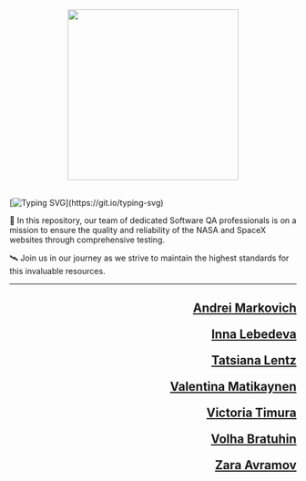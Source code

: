 <div id="header" align="center">
  <img src="https://media0.giphy.com/media/v1.Y2lkPTc5MGI3NjExYmw0cDJvMHZ0c3p1aTZ6aGQ1cGx4dGpjMWd1ZHdjMjFkdm5xeXlrYSZlcD12MV9pbnRlcm5hbF9naWZfYnlfaWQmY3Q9Zw/e7PqS0VCIsmi6LKkY4/giphy.webp" width="300"/>
</div>

<br>

[![Typing SVG](https://readme-typing-svg.herokuapp.com?color=300000&size=21&multiline=true&width=700&lines=WELCOME+TO+NASA+AND+SPACEX+TESTING+PROJECT!)](https://git.io/typing-svg)

🚀 In this repository, our team of dedicated Software QA professionals is on a mission to ensure the quality and reliability of the NASA and SpaceX websites through comprehensive testing.

🛰️ Join us in our journey as we strive to maintain the highest standards for this invaluable resources.

---

<div align="right"><h2>

[Andrei Markovich](https://www.linkedin.com/in/andrei-markovich)

[Inna Lebedeva](https://www.linkedin.com/in/innaalexswan222)

[Tatsiana Lentz](https://www.linkedin.com/in/tatsianalentz/)

[Valentina Matikaynen](https://www.linkedin.com/in/valentina-matikaynen)

[Victoria Timura](https://www.linkedin.com/in/victoria-timura/)

[Volha Bratuhin](https://www.linkedin.com/in/volha-bratuhin)

[Zara Avramov](https://www.linkedin.com/in/zara-avramov)

</h2></div>
